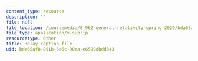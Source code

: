 ```yaml
---
content_type: resource
description: ''
file: null
file_location: /coursemedia/8-962-general-relativity-spring-2020/bda65af8891b5a6c90eae6599dbdd343_LoIq6KElVxs.vtt
file_type: application/x-subrip
resourcetype: Other
title: 3play caption file
uid: bda65af8-891b-5a6c-90ea-e6599dbdd343
---
```

